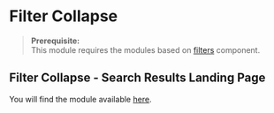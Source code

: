# Filter Collapse

>**Prerequisite:**  
>This module requires the modules based on [filters](/components/facets) component. 

## Filter Collapse - Search Results Landing Page

You will find the module available [here](/modules/filter-collapse/landing).